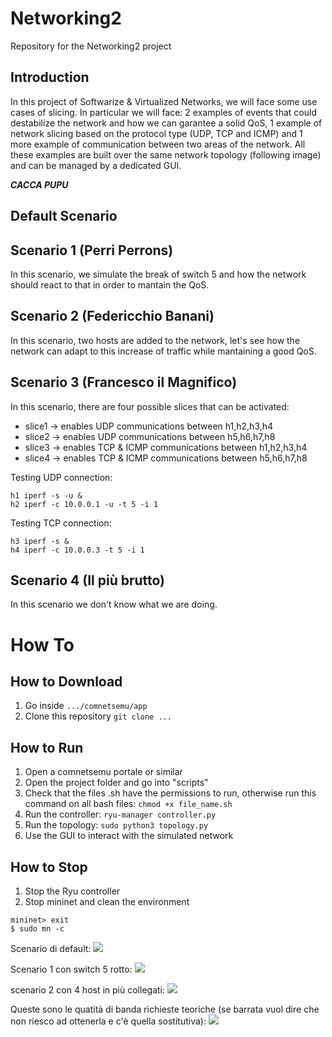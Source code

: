 # Networking2
Repository for the Networking2 project

## Introduction
In this project of Softwarize & Virtualized Networks, we will face some use cases of slicing. In particular we will face: 2 examples of events that could destabilize the network and how we can garantee a solid QoS, 1 example of network slicing based on the protocol type (UDP, TCP and ICMP) and 1 more example of communication between two areas of the network. All these examples are built over the same network topology (following image) and can be managed by a dedicated GUI.  

***CACCA PUPU***


## Default Scenario


## Scenario 1 (Perri Perrons)
In this scenario, we simulate the break of switch 5 and how the network should react to that in order to mantain the QoS.


## Scenario 2 (Federicchio Banani)
In this scenario, two hosts are added to the network, let's see how the network can adapt to this increase of traffic while mantaining a good QoS.


## Scenario 3 (Francesco il Magnifico)
In this scenario, there are four possible slices that can be activated:
  - slice1 &#8594; enables UDP communications between h1,h2,h3,h4
  - slice2 &#8594; enables UDP communications between h5,h6,h7,h8
  - slice3 &#8594; enables TCP & ICMP communications between h1,h2,h3,h4
  - slice4 &#8594; enables TCP & ICMP communications between h5,h6,h7,h8

Testing UDP connection:
```
h1 iperf -s -u &
h2 iperf -c 10.0.0.1 -u -t 5 -i 1
```  
Testing TCP connection:  
```
h3 iperf -s &
h4 iperf -c 10.0.0.3 -t 5 -i 1
```  

## Scenario 4 (Il più brutto)
In this scenario we don't know what we are doing.

# How To 
## How to Download
1. Go inside ``` .../comnetsemu/app ```
2. Clone this repository ``` git clone ... ```

## How to Run
1. Open a comnetsemu portale or similar
2. Open the project folder and go into "scripts"
3. Check that the files .sh have the permissions to run, otherwise run this command on all bash files:
``` chmod +x file_name.sh ```
5. Run the controller: 
``` ryu-manager controller.py ```
6. Run the topology: 
``` sudo python3 topology.py ```
8. Use the GUI to interact with the simulated network

## How to Stop
1. Stop the Ryu controller
2. Stop mininet and clean the environment 
```
mininet> exit  
$ sudo mn -c
```


Scenario di default:
![](images/default.jpg)

Scenario 1 con switch 5 rotto:
![](images/scenario1.jpg)

scenario 2 con 4 host in più collegati:
![](images/scenario2.jpg)

Queste sono le quatità di banda richieste teoriche (se barrata vuol dire che non riesco ad ottenerla e c'è quella sostitutiva):
![](images/QoS.jpg)

